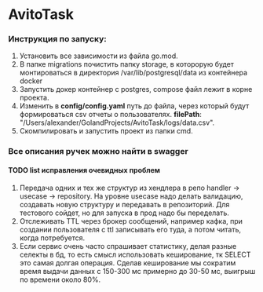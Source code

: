# AvitoTask

### Инструкция по запуску:

1. Установить все зависимости из файла go.mod.
2. В папке migrations почистить папку storage, в которорую будет монтироваться в директория /var/lib/postgresql/data из контейнера docker
3. Запустить докер контейнер с postgres, сompose файл лежит в корне проекта.
4. Изменить в **config/config.yaml** путь до файла, через который будут формироваться csv отчеты о пользователях.
**filePath**: "/Users/alexander/GolandProjects/AvitoTask/logs/data.csv".
5. Скомпилировать и запустить проект из папки cmd.

### Все описания ручек можно найти в swagger

#### TODO list исправления очевидных проблем
1. Передача одних и тех же структур из хендлера в репо handler -> usecase -> repository. На уровне usecase надо делать валидацию, создавать новую структуру и передавать в репозиторий. Для тестового сойдет, но для запуска в прод надо бы переделать.
2. Отслеживать TTL через брокер сообщений, например кафка, при создании пользователя с ttl записывать его туда, а потом читать, когда потребуется.
3. Если сервис очень часто спрашивает статистику, делая разные селекты в бд, то есть смысл использовать кеширование, тк SELECT это самая долгая операция. Сделав кеширование мы сократим время выдачи данных с 150-300 мс примерно до 30-50 мс, выигрыш по времени около 80%.




